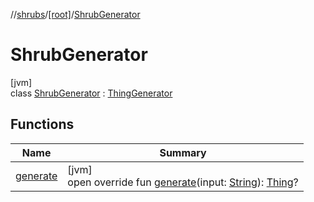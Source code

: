 //[shrubs](../../../index.md)/[[root]](../index.md)/[ShrubGenerator](index.md)

# ShrubGenerator

[jvm]\
class [ShrubGenerator](index.md) : [ThingGenerator](https://kggilmer.github.io/repo_a/gfm/api/api/[root]/-thing-generator/index.md)

## Functions

| Name | Summary |
|---|---|
| [generate](generate.md) | [jvm]<br>open override fun [generate](generate.md)(input: [String](https://kotlinlang.org/api/latest/jvm/stdlib/kotlin/-string/index.html)): [Thing](https://kggilmer.github.io/repo_a/gfm/api/api/[root]/-thing/index.md)? |
